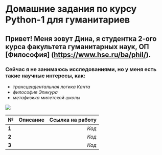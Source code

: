 # Домашние задания по курсу Python-1 для гуманитариев

## Привет! Меня зовут Дина, я студентка 2-ого курса факультета гуманитарных наук, ОП [Философия] (https://www.hse.ru/ba/phil/).    

### Сейчас я не занимаюсь исследованиями, но у меня есть такие научные интересы, как: 
+ *трансцендентальная логика Канта*
+ *философия Эпикура* 
+ *метафизика милетской школы* 

![](https://pp.userapi.com/c850016/v850016133/74c11/sOWDpTc_OI4.jpg) 

**№**|**Описание**|**Ссылка на работу**
---|:---:|---:
**1**| |*Код*
**2**| |*Код*
**3**| |*Код*
